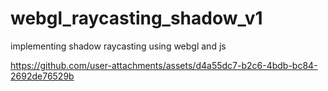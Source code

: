 # webgl_raycasting_shadow_v1
implementing shadow raycasting using webgl and js


https://github.com/user-attachments/assets/d4a55dc7-b2c6-4bdb-bc84-2692de76529b

